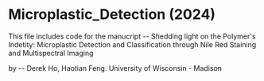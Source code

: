 # Microplastic_Detection (2024)

This file includes code for the manucript -- Shedding light on the Polymer's Indetity: Microplastic Detection and Classification through Nile Red Staining and Multispectral Imaging

by -- Derek Ho, Haotian Feng. University of Wisconsin - Madison
